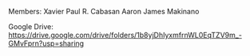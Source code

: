 Members:
Xavier Paul R. Cabasan
Aaron James Makinano


Google Drive:
https://drive.google.com/drive/folders/1b8yjDhIyxmfrnWL0EqTZV9m_-GMvFprn?usp=sharing
